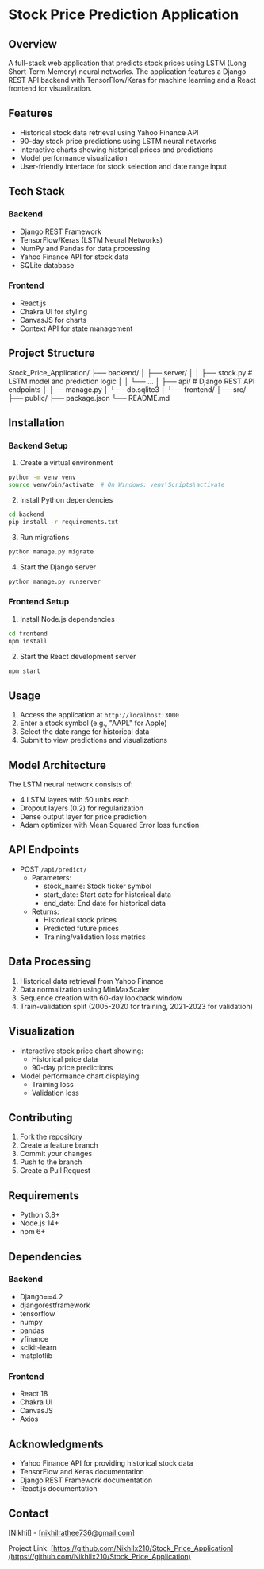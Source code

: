 # Stock Price Prediction Application

## Overview
A full-stack web application that predicts stock prices using LSTM (Long Short-Term Memory) neural networks. The application features a Django REST API backend with TensorFlow/Keras for machine learning and a React frontend for visualization.

## Features
- Historical stock data retrieval using Yahoo Finance API
- 90-day stock price predictions using LSTM neural networks
- Interactive charts showing historical prices and predictions
- Model performance visualization
- User-friendly interface for stock selection and date range input

## Tech Stack
### Backend
- Django REST Framework
- TensorFlow/Keras (LSTM Neural Networks)
- NumPy and Pandas for data processing
- Yahoo Finance API for stock data
- SQLite database

### Frontend
- React.js
- Chakra UI for styling
- CanvasJS for charts
- Context API for state management

## Project Structure
Stock_Price_Application/
├── backend/
│ ├── server/
│ │ ├── stock.py # LSTM model and prediction logic
│ │ └── ...
│ ├── api/ # Django REST API endpoints
│ ├── manage.py
│ └── db.sqlite3
│
└── frontend/
├── src/
├── public/
├── package.json
└── README.md


## Installation

### Backend Setup
1. Create a virtual environment
```bash
python -m venv venv
source venv/bin/activate  # On Windows: venv\Scripts\activate
```

2. Install Python dependencies
```bash
cd backend
pip install -r requirements.txt
```

3. Run migrations
```bash
python manage.py migrate
```

4. Start the Django server
```bash
python manage.py runserver
```

### Frontend Setup
1. Install Node.js dependencies
```bash
cd frontend
npm install
```

2. Start the React development server
```bash
npm start
```

## Usage
1. Access the application at `http://localhost:3000`
2. Enter a stock symbol (e.g., "AAPL" for Apple)
3. Select the date range for historical data
4. Submit to view predictions and visualizations

## Model Architecture
The LSTM neural network consists of:
- 4 LSTM layers with 50 units each
- Dropout layers (0.2) for regularization
- Dense output layer for price prediction
- Adam optimizer with Mean Squared Error loss function

## API Endpoints
- POST `/api/predict/`
  - Parameters:
    - stock_name: Stock ticker symbol
    - start_date: Start date for historical data
    - end_date: End date for historical data
  - Returns:
    - Historical stock prices
    - Predicted future prices
    - Training/validation loss metrics

## Data Processing
1. Historical data retrieval from Yahoo Finance
2. Data normalization using MinMaxScaler
3. Sequence creation with 60-day lookback window
4. Train-validation split (2005-2020 for training, 2021-2023 for validation)

## Visualization
- Interactive stock price chart showing:
  - Historical price data
  - 90-day price predictions
- Model performance chart displaying:
  - Training loss
  - Validation loss

## Contributing
1. Fork the repository
2. Create a feature branch
3. Commit your changes
4. Push to the branch
5. Create a Pull Request

## Requirements
- Python 3.8+
- Node.js 14+
- npm 6+

## Dependencies
### Backend
- Django==4.2
- djangorestframework
- tensorflow
- numpy
- pandas
- yfinance
- scikit-learn
- matplotlib

### Frontend
- React 18
- Chakra UI
- CanvasJS
- Axios


## Acknowledgments
- Yahoo Finance API for providing historical stock data
- TensorFlow and Keras documentation
- Django REST Framework documentation
- React.js documentation

## Contact
[Nikhil] - [nikhilrathee736@gmail.com]

Project Link: [https://github.com/Nikhilx210/Stock_Price_Application](https://github.com/Nikhilx210/Stock_Price_Application)

